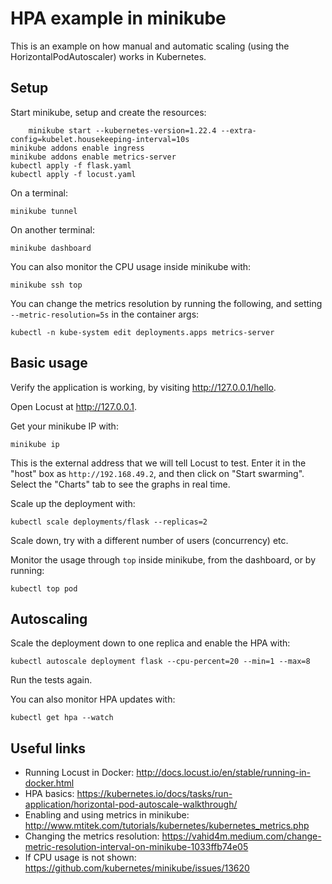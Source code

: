 # HPA example in minikube

This is an example on how manual and automatic scaling (using the HorizontalPodAutoscaler) works in Kubernetes.

## Setup

Start minikube, setup and create the resources:
```
    minikube start --kubernetes-version=1.22.4 --extra-config=kubelet.housekeeping-interval=10s
minikube addons enable ingress
minikube addons enable metrics-server
kubectl apply -f flask.yaml
kubectl apply -f locust.yaml
```

On a terminal:
```
minikube tunnel
```

On another terminal:
```
minikube dashboard
```

You can also monitor the CPU usage inside minikube with:
```
minikube ssh top
```

You can change the metrics resolution by running the following, and setting `--metric-resolution=5s` in the container args:
```
kubectl -n kube-system edit deployments.apps metrics-server
```

## Basic usage

Verify the application is working, by visiting http://127.0.0.1/hello.

Open Locust at http://127.0.0.1.

Get your minikube IP with:
```
minikube ip
```

This is the external address that we will tell Locust to test. Enter it in the "host" box as `http://192.168.49.2`, and then click on "Start swarming". Select the "Charts" tab to see the graphs in real time.

Scale up the deployment with:
```
kubectl scale deployments/flask --replicas=2    
```

Scale down, try with a different number of users (concurrency) etc.

Monitor the usage through `top` inside minikube, from the dashboard, or by running:
```
kubectl top pod
```

## Autoscaling

Scale the deployment down to one replica and enable the HPA with:
```
kubectl autoscale deployment flask --cpu-percent=20 --min=1 --max=8
```

Run the tests again.

You can also monitor HPA updates with:
```
kubectl get hpa --watch
```

## Useful links

* Running Locust in Docker: http://docs.locust.io/en/stable/running-in-docker.html
* HPA basics: https://kubernetes.io/docs/tasks/run-application/horizontal-pod-autoscale-walkthrough/
* Enabling and using metrics in minikube: http://www.mtitek.com/tutorials/kubernetes/kubernetes_metrics.php
* Changing the metrics resolution: https://vahid4m.medium.com/change-metric-resolution-interval-on-minikube-1033ffb74e05
* If CPU usage is not shown: https://github.com/kubernetes/minikube/issues/13620
